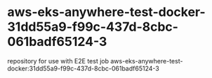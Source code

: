 # aws-eks-anywhere-test-docker-31dd55a9-f99c-437d-8cbc-061badf65124-3
repository for use with E2E test job aws-eks-anywhere-test-docker:31dd55a9-f99c-437d-8cbc-061badf65124-3
